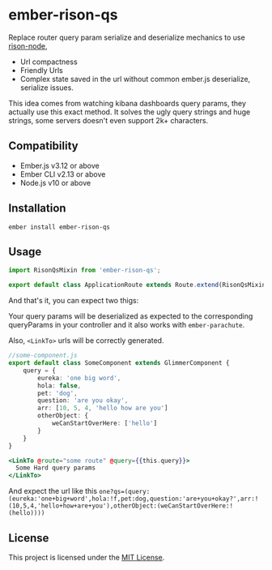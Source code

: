 ember-rison-qs
==============================================================================

Replace router query param serialize and deserialize mechanics to use [rison-node](https://www.npmjs.com/package/rison-node),

- Url compactness
- Friendly Urls
- Complex state saved in the url without common ember.js deserialize, serialize issues.

This idea comes from watching kibana dashboards query params, they actually use this exact method.
It solves the ugly query strings and huge strings, some servers doesn't even support 2k+ characters.


Compatibility
------------------------------------------------------------------------------

* Ember.js v3.12 or above
* Ember CLI v2.13 or above
* Node.js v10 or above


Installation
------------------------------------------------------------------------------

```
ember install ember-rison-qs
```


Usage
------------------------------------------------------------------------------


```ts
import RisonQsMixin from 'ember-rison-qs';

export default class ApplicationRoute extends Route.extend(RisonQsMixin) {}

```

And that's it, you can expect two thigs:

Your query params will be deserialized as expected to the corresponding queryParams in your controller and
it also works with `ember-parachute`.


Also, `<LinkTo>` urls will be correctly generated.


```ts
//some-component.js
export default class SomeComponent extends GlimmerComponent {
	query = {
		eureka: 'one big word',
		hola: false,
		pet: 'dog',
		question: 'are you okay',
		arr: [10, 5, 4, 'hello how are you']
		otherObject: {
			weCanStartOverHere: ['hello']
		}
	}
}
```
```hbs
<LinkTo @route="some route" @query={{this.query}}>
  Some Hard query params
</LinkTo>
```
And expect the url like this `one?qs=(query:(eureka:'one+big+word',hola:!f,pet:dog,question:'are+you+okay?',arr:!(10,5,4,'hello+how+are+you'),otherObject:(weCanStartOverHere:!(hello))))`


License
------------------------------------------------------------------------------

This project is licensed under the [MIT License](LICENSE.md).
